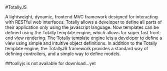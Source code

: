 #TotallyJS

A lightweight, dynamic, frontend MVC framework designed for interacting with RESTful web interfaces. Totally allows a developer to define all parts of their application only using the javascript language. Now templates can be defined using the Totally template engine, which allows for super fast front-end view rendering. The Totally template engine lets a developer to define a view using simple and intuitive object definitions. In addition to the Totally template engine, the TotallyJS framework provides a standard way of defining controllers, and a simple way to define models. 

##toallyjs is not available for download...yet